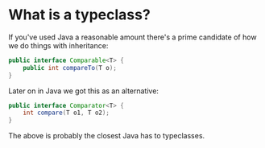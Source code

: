 What is a typeclass?
====================

If you've used Java a reasonable amount there's a prime candidate of how we do things with inheritance:

```java
public interface Comparable<T> {
    public int compareTo(T o);
}
```

Later on in Java we got this as an alternative:

```java
public interface Comparator<T> {
    int compare(T o1, T o2);
}
```

The above is probably the closest Java has to typeclasses.
